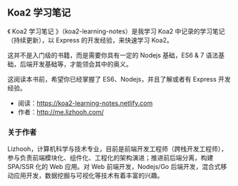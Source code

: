 ## Koa2 学习笔记

《 Koa2 学习笔记 》（koa2-learning-notes）是我学习 Koa2 中记录的学习笔记（持续更新），以 Express 的开发经验，来快速学习 Koa2。

这并不是入门级的书籍，而是需要你具有一定的 Nodejs 基础，ES6 & 7 语法基础，后端开发基础等，才能领会其中的奥义。

这阅读本书前，希望你已经掌握了 ES6、Nodejs，并且了解或者有 Express 开发经验。

- 阅读：https://koa2-learning-notes.netlify.com
- 作者：http://me.lizhooh.com/

### 关于作者
Lizhooh，计算机科学与技术专业，目前是前端开发工程师（跨栈开发工程师），参与负责前端模块化、组件化、工程化的架构演进；推进前后端分离，构建 SPA/SSR 化的 Web 应用。对 Web 前端开发，Nodejs/Go 后端开发，混合式移动应用开发，数据挖掘与可视化等技术有着丰富的兴趣。
